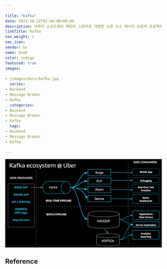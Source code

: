 ```yaml
---

title: "Kafka"
date: 2023-10-22T02:46:00+09:00
description: 아파치 소프트웨어 재단이 스칼라로 개발한 오픈 소스 메시지 브로커 프로젝트이다. 이 프로젝트는 실시간 데이터 피드를 관리하기 위해 통일된, 높은 처리량, 낮은 지연시간을 지닌 플랫폼을 제공
linkTitle: Kafka
nav_weight: 1
nav_icon:
vendor: bs
name: book
color: indigo
featured: true
images:

- /images/docs/kafka.jpg
  series:
- Backend
- Message Broker
- Kafka
  categories:
- Backend
- Message Broker
- Kafka
  tags:
- Backend
- Message Broker
- Kafka

---
```


![Kafka](kafka.png#center)

## Reference
